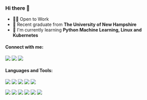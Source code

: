 ### Hi there 👋

<!--
**JacobMannix/JacobMannix** is a ✨ _special_ ✨ repository because its `README.md` (this file) appears on your GitHub profile.

Here are some ideas to get you started:

- 🔭 I’m currently working on ...
- 🌱 I’m currently learning ...
- 👯 I’m looking to collaborate on ...
- 🤔 I’m looking for help with ...
- 💬 Ask me about ...
- 📫 How to reach me: ...
- 😄 Pronouns: ...
- ⚡ Fun fact: ...
-->

- 👨‍💻 Open to Work
- :school: Recent graduate from **The University of New Hampshire** 
- 🌱 I'm currently learning **Python Machine Learning, Linux and Kubernetes**

#### Connect with me:
[![](https://img.shields.io/badge/Social-LinkedIn-informational?style=flat&logo=linkedin&logoColor=white&color=d59373)](https://www.linkedin.com/in/jacobmannix/)
[![](https://img.shields.io/badge/Social-Kaggle-informational?style=flat&logo=kaggle&logoColor=white&color=d59373)](https://www.kaggle.com/jmannix3)
[![](https://img.shields.io/badge/Social-Website-informational?style=flat&logo=notion&logoColor=white&color=d59373)](https://jacobmannix.social/)

#### Languages and Tools:
![](https://img.shields.io/badge/Code-Python-informational?style=flat&logo=python&logoColor=white&color=a8875c)
![](https://img.shields.io/badge/Code-R-informational?style=flat&logo=r&logoColor=white&color=a8875c)
![](https://img.shields.io/badge/Code-Swift-informational?style=flat&logo=swift&logoColor=white&color=a8875c)
![](https://img.shields.io/badge/Tools-Docker-informational?style=flat&logo=docker&logoColor=white&color=8c7450)
![](https://img.shields.io/badge/Tools-Kubernetes-informational?style=flat&logo=kubernetes&logoColor=white&color=8c7450)

![](https://img.shields.io/badge/OS-Linux-informational?style=flat&logo=linux&logoColor=white&color=706240)
![](https://img.shields.io/badge/Shell-Bash-informational?style=flat&logo=gnu-bash&logoColor=white&color=706240)
![](https://img.shields.io/badge/Editor-Vim-informational?style=flat&logo=vim&logoColor=white&color=706240)
![](https://img.shields.io/badge/Tools-VSCode-informational?style=flat&logo=visual-studio-code&logoColor=white&color=8c7450)
![](https://img.shields.io/badge/Tools-JupyterLab-informational?style=flat&logo=jupyter&logoColor=white&color=8c7450)
![](https://colab.research.google.com/assets/colab-badge.svg)

<!-- #### Github Value 
<p align="left">
  <a href="https://github.com/JacobMannix">
    <img align="center" src="https://github-readme-stats.vercel.app/api/top-langs/?username=JacobMannix&hide=vim script" />
  </a>
   <a href="https://github.com/JacobMannix">
    <img align="center" src="https://github-readme-stats.vercel.app/api?username=JacobMannix&show_icons=true&line_height=40&count_private=true" alt="Jacob's GitHub Stats" />
  </a> 
</p> -->
